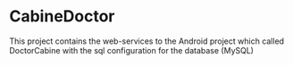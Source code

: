 # CabineDoctor
This project contains the web-services to the Android project which called DoctorCabine with the sql configuration for the database (MySQL)
